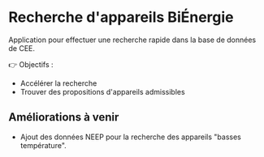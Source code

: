 # Recherche d'appareils BiÉnergie

Application pour effectuer une recherche rapide dans la base de données de CEE.

:point_right: Objectifs :

- Accélérer la recherche
- Trouver des propositions d'appareils admissibles

## Améliorations à venir

- Ajout des données NEEP pour la recherche des appareils "basses température".

